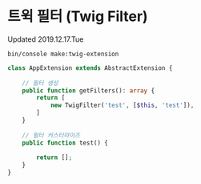 # 트윅 필터 (Twig Filter)
Updated 2019.12.17.Tue
```
bin/console make:twig-extension
```
```php
class AppExtension extends AbstractExtension {
    
    // 필터 생성
    public function getFilters(): array {
        return [
            new TwigFilter('test', [$this, 'test']),
        ]
    }
    
    // 필터 커스터마이즈
    public function test() {
    
        return [];
    }
}
```